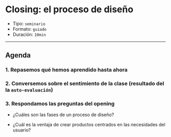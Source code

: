 # Closing: el proceso de diseño

- Tipo: `seminario`
- Formato: `guiado`
- Duración: `10min`

***

## Agenda

### 1. Repasemos qué hemos aprendido hasta ahora

### 2. Conversemos sobre el sentimiento de la clase (resultado del la `auto-evaluación`)

### 3. Respondamos las preguntas del opening

- ¿Cuáles son las fases de un proceso de diseño?

- ¿Cuál es la ventaja de crear productos centrados en las necesidades del usuario?
